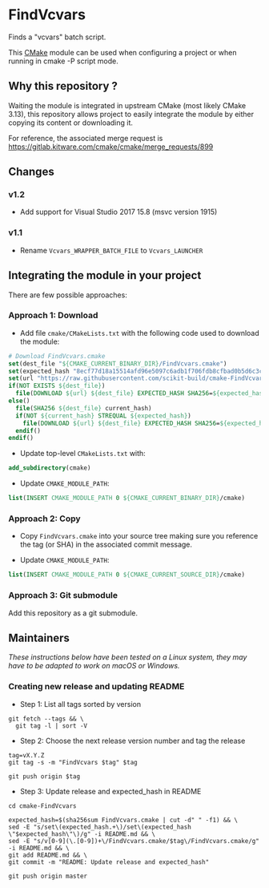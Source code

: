 FindVcvars
==========

Finds a "vcvars" batch script.

This [CMake](https://cmake.org) module can be used when configuring a project or when running
in cmake -P script mode.

## Why this repository ?

Waiting the module is integrated in upstream CMake (most likely CMake 3.13), this repository allows project 
to easily integrate the module by either copying its content or downloading it.

For reference, the associated merge request is https://gitlab.kitware.com/cmake/cmake/merge_requests/899

## Changes

### v1.2

* Add support for Visual Studio 2017 15.8 (msvc version 1915)

### v1.1

* Rename `Vcvars_WRAPPER_BATCH_FILE` to `Vcvars_LAUNCHER`


## Integrating the module in your project

There are few possible approaches:

### Approach 1: Download

* Add file `cmake/CMakeLists.txt` with the following code used to download the module:

```cmake
# Download FindVcvars.cmake
set(dest_file "${CMAKE_CURRENT_BINARY_DIR}/FindVcvars.cmake")
set(expected_hash "8ecf77d18a15514afd96e5097c6adb1f706fdb8cfbad0b5d6c3c6fadceaf5921")
set(url "https://raw.githubusercontent.com/scikit-build/cmake-FindVcvars/v1.1/FindVcvars.cmake")
if(NOT EXISTS ${dest_file})
  file(DOWNLOAD ${url} ${dest_file} EXPECTED_HASH SHA256=${expected_hash})
else()
  file(SHA256 ${dest_file} current_hash)
  if(NOT ${current_hash} STREQUAL ${expected_hash})
    file(DOWNLOAD ${url} ${dest_file} EXPECTED_HASH SHA256=${expected_hash})
  endif()
endif()
```

* Update top-level `CMakeLists.txt` with:

```cmake
add_subdirectory(cmake)
```

* Update `CMAKE_MODULE_PATH`:

```cmake
list(INSERT CMAKE_MODULE_PATH 0 ${CMAKE_CURRENT_BINARY_DIR}/cmake)
```


### Approach 2: Copy

* Copy `FindVcvars.cmake` into your source tree making sure you reference the tag (or SHA) in the associated
  commit message.

* Update `CMAKE_MODULE_PATH`:

```cmake
list(INSERT CMAKE_MODULE_PATH 0 ${CMAKE_CURRENT_SOURCE_DIR}/cmake)
```

### Approach 3: Git submodule

Add this repository as a git submodule.

## Maintainers

_These instructions below have been tested on a Linux system, they may have to be adapted to work on macOS or Windows._

### Creating new release and updating README

* Step 1: List all tags sorted by version

```
git fetch --tags && \
  git tag -l | sort -V
```

* Step 2: Choose the next release version number and tag the release

```
tag=vX.Y.Z
git tag -s -m "FindVcvars $tag" $tag

git push origin $tag
```

* Step 3: Update release and expected_hash in README

```
cd cmake-FindVcvars

expected_hash=$(sha256sum FindVcvars.cmake | cut -d" " -f1) && \
sed -E "s/set\(expected_hash.+\)/set\(expected_hash \"$expected_hash\"\)/g" -i README.md && \
sed -E "s/v[0-9](\.[0-9])+\/FindVcvars.cmake/$tag\/FindVcvars.cmake/g" -i README.md && \
git add README.md && \
git commit -m "README: Update release and expected_hash"

git push origin master
```

